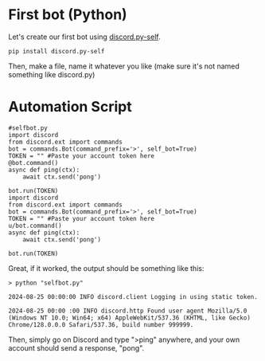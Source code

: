 # First bot (Python)

Let's create our first bot using [discord.py-self](https://github.com/dolfies/discord.py-self).

`pip install discord.py-self`

Then, make a file, name it whatever you like (make sure it's not named something like discord.py)

# Automation Script

    #selfbot.py
    import discord
    from discord.ext import commands
    bot = commands.Bot(command_prefix='>', self_bot=True)
    TOKEN = "" #Paste your account token here
    @bot.command()
    async def ping(ctx):
        await ctx.send('pong')
    
    bot.run(TOKEN)
    import discord
    from discord.ext import commands
    bot = commands.Bot(command_prefix='>', self_bot=True)
    TOKEN = "" #Paste your account token here
    u/bot.command()
    async def ping(ctx):
        await ctx.send('pong')
    
    bot.run(TOKEN)

Great, if it worked, the output should be something like this:

`> python "selfbot.py"`

`2024-08-25 00:00:00 INFO discord.client Logging in using static token.`

`2024-08-25 00:00 :00 INFO discord.http Found user agent Mozilla/5.0 (Windows NT 10.0; Win64; x64) AppleWebKit/537.36 (KHTML, like Gecko) Chrome/128.0.0.0 Safari/537.36, build number 999999.`

Then, simply go on Discord and type ">ping" anywhere, and your own account should send a response, "pong".
